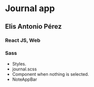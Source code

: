 # Journal app

## Elis Antonio Pérez

### React JS, Web

### Sass
- Styles.
 - journal.scss
 - Component when nothing is selected.
 - NoteAppBar